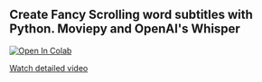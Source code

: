## Create Fancy Scrolling word subtitles with Python. Moviepy and OpenAI's Whisper

[![Open In Colab](https://colab.research.google.com/assets/colab-badge.svg)](https://github.com/ramsrigouthamg/Supertranslate.ai/blob/main/Scrolling_Subtitles_On_Video_using_Python/Scrolling_Subtitles_On_Video_using_Python.ipynb)



[Watch detailed video](https://youtu.be/qfFFbFfTbvk)



